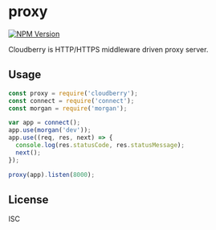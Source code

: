 # proxy

[![NPM Version](http://img.shields.io/npm/v/cloudberry.svg)](https://www.npmjs.org/package/cloudberry)

Cloudberry is HTTP/HTTPS middleware driven proxy server.

## Usage

```js
const proxy = require('cloudberry');
const connect = require('connect');
const morgan = require('morgan');

var app = connect();
app.use(morgan('dev'));
app.use((req, res, next) => {
  console.log(res.statusCode, res.statusMessage);
  next();
});

proxy(app).listen(8000);
```

## License

ISC
